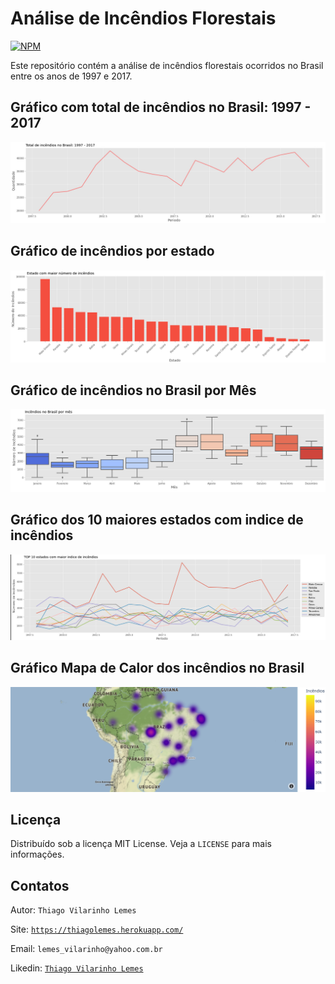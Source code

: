 # Análise de Incêndios Florestais

[![NPM](https://img.shields.io/github/license/tvlemes/analise-incendios-florestais)](https://github.com/tvlemes/analise-incendios-florestais/blob/main/LICENSE)


Este repositório contém a análise de incêndios florestais ocorridos no Brasil entre os anos de 1997 e 2017.

## Gráfico com total de incêndios no Brasil: 1997 - 2017
![](/images/total_incendios_brasil.png )

## Gráfico de incêndios por estado
![](/images/estado_maior_indice.png)

## Gráfico de incêndios no Brasil por Mês
![](/images/incendios_brasil.png)

## Gráfico dos 10 maiores estados com indice de incêndios
![](/images/top10.png)

## Gráfico Mapa de Calor dos incêndios no Brasil
![](/images/mapa.png)

<!-- Licença -->
## Licença

Distribuído sob a licença MIT License. Veja a `LICENSE` para mais informações.

<!-- Contatos -->
## Contatos

Autor: `Thiago Vilarinho Lemes`

Site: [`https://thiagolemes.herokuapp.com/`](https://thiagolemes.herokuapp.com)

Email: `lemes_vilarinho@yahoo.com.br`

Likedin: [`Thiago Vilarinho Lemes`](https://www.linkedin.com/in/thiago-vilarinho-lemes-b1232727/)
